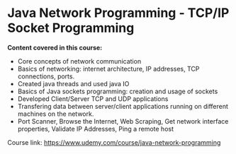 # Java Network Programming - TCP/IP Socket Programming

**Content covered in this course:**
* Core concepts of network communication
* Basics of networking: internet architecture, IP addresses, TCP connections, ports.
* Created java threads and used java IO
* Basics of Java sockets programming: creation and usage of sockets
* Developed Client/Server TCP and UDP applications
* Transfering data between server/client applications running on different machines on the network.
* Port Scanner, Browse the Internet, Web Scraping, Get network interface properties, Validate IP Addresses, Ping a remote host

Course link: https://www.udemy.com/course/java-network-programming
